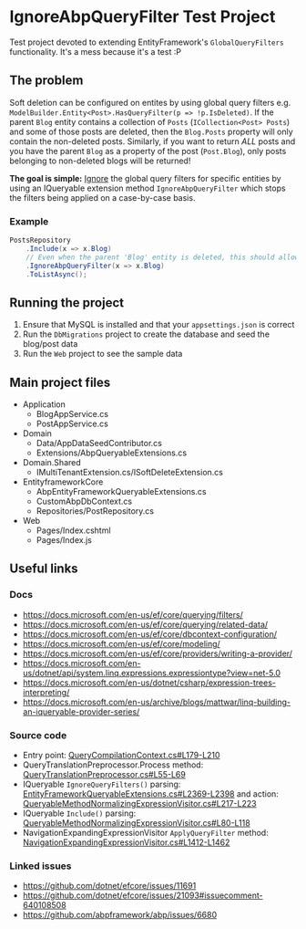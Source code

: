 # IgnoreAbpQueryFilter Test Project

Test project devoted to extending EntityFramework's `GlobalQueryFilters` functionality. It's a mess because it's a test :P

## The problem

Soft deletion can be configured on entites by using global query filters e.g. `ModelBuilder.Entity<Post>.HasQueryFilter(p => !p.IsDeleted)`.
If the parent `Blog` entity contains a collection of `Posts` (`ICollection<Post> Posts`) and some of those posts are deleted, then the `Blog.Posts` property will only contain the non-deleted posts.
Similarly, if you want to return *ALL* posts and you have the parent `Blog` as a property of the post (`Post.Blog`), only posts belonging to non-deleted blogs will be returned!

**The goal is simple:** <u>Ignore</u> the global query filters for specific entities by using an IQueryable extension method `IgnoreAbpQueryFilter` which stops the filters being applied on a case-by-case basis.

### Example
```csharp
PostsRepository
    .Include(x => x.Blog)
    // Even when the parent 'Blog' entity is deleted, this should allow the entity to be returned
    .IgnoreAbpQueryFilter(x => x.Blog)
    .ToListAsync();
```

## Running the project

1. Ensure that MySQL is installed and that your `appsettings.json` is correct
2. Run the `DbMigrations` project to create the database and seed the blog/post data
3. Run the `Web` project to see the sample data

## Main project files

* Application
    * BlogAppService.cs
    * PostAppService.cs
* Domain
    * Data/AppDataSeedContributor.cs
    * Extensions/AbpQueryableExtensions.cs
* Domain.Shared
    * IMultiTenantExtension.cs/ISoftDeleteExtension.cs
* EntityframeworkCore
    * AbpEntityFrameworkQueryableExtensions.cs
    * CustomAbpDbContext.cs
    * Repositories/PostRepository.cs
* Web
    * Pages/Index.cshtml
    * Pages/Index.js

## Useful links

### Docs
* https://docs.microsoft.com/en-us/ef/core/querying/filters/
* https://docs.microsoft.com/en-us/ef/core/querying/related-data/
* https://docs.microsoft.com/en-us/ef/core/dbcontext-configuration/
* https://docs.microsoft.com/en-us/ef/core/modeling/
* https://docs.microsoft.com/en-us/ef/core/providers/writing-a-provider/
* https://docs.microsoft.com/en-us/dotnet/api/system.linq.expressions.expressiontype?view=net-5.0
* https://docs.microsoft.com/en-us/dotnet/csharp/expression-trees-interpreting/
* https://docs.microsoft.com/en-us/archive/blogs/mattwar/linq-building-an-iqueryable-provider-series/

### Source code
* Entry point: [QueryCompilationContext.cs#L179-L210](https://github.com/dotnet/efcore/blob/0b3165096d6b55443fc06ae48404c2b037dd73e7/src/EFCore/Query/QueryCompilationContext.cs#L179-L210)
* QueryTranslationPreprocessor.Process method: [QueryTranslationPreprocessor.cs#L55-L69](https://github.com/dotnet/efcore/blob/46996600cb3f152e3e21ee4d07effdc516dbf4e9/src/EFCore/Query/QueryTranslationPreprocessor.cs#L55-L69)
* IQueryable `IgnoreQueryFilters()` parsing: [EntityFrameworkQueryableExtensions.cs#L2369-L2398](https://github.com/dotnet/efcore/blob/fcef1806e5990ffdbbd70eef094b58b3155a2571/src/EFCore/Extensions/EntityFrameworkQueryableExtensions.cs#L2369-L2398) and action: [QueryableMethodNormalizingExpressionVisitor.cs#L217-L223](https://github.com/dotnet/efcore/blob/da00fb69d615fa22a83dfee2077ad31b7bd15823/src/EFCore/Query/Internal/QueryableMethodNormalizingExpressionVisitor.cs#L217-L223)
* IQueryable `Include()` parsing: [QueryableMethodNormalizingExpressionVisitor.cs#L80-L118](https://github.com/dotnet/efcore/blob/da00fb69d615fa22a83dfee2077ad31b7bd15823/src/EFCore/Query/Internal/QueryableMethodNormalizingExpressionVisitor.cs#L80-L118)
* NavigationExpandingExpressionVisitor `ApplyQueryFilter` method: [NavigationExpandingExpressionVisitor.cs#L1412-L1462](https://github.com/dotnet/efcore/blob/f54b9dcd189c91fc4b01b79c9387d23095819a8f/src/EFCore/Query/Internal/NavigationExpandingExpressionVisitor.cs#L1412-L1462)

### Linked issues
* https://github.com/dotnet/efcore/issues/11691
* https://github.com/dotnet/efcore/issues/21093#issuecomment-640108508
* https://github.com/abpframework/abp/issues/6680